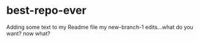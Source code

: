 # best-repo-ever
Adding some text to my Readme file
my new-branch-1 edits…what do you want? now what?